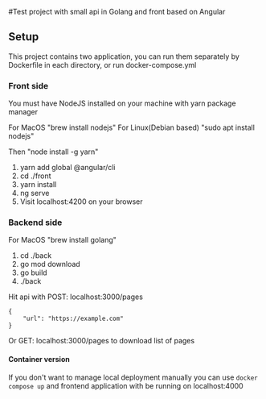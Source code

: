 #Test project with small api in Golang and front based on Angular

## Setup

This project contains two application, you can run them separately by Dockerfile in each directory, or run docker-compose.yml

### Front side

You must have NodeJS installed on your machine with yarn package manager

For MacOS "brew install nodejs"
For Linux(Debian based) "sudo apt install nodejs"

Then "node install -g yarn"

1. yarn add global @angular/cli
2. cd ./front
3. yarn install
4. ng serve
5. Visit localhost:4200 on your browser

### Backend side

For MacOS "brew install golang"

1. cd ./back
2. go mod download
3. go build
4. ./back

Hit api with POST: localhost:3000/pages 
```
{
    "url": "https://example.com"
}
```

Or GET: localhost:3000/pages to download list of pages


#### Container version

If you don't want to manage local deployment manually you can use ``docker compose up`` and frontend application with be running on localhost:4000